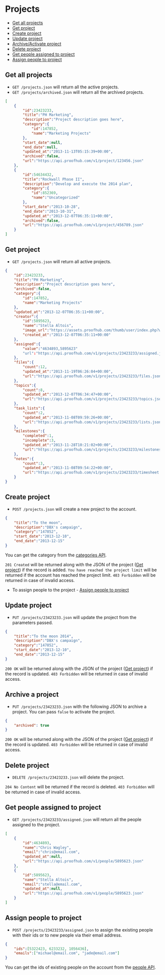 Projects
====================

* [Get all projects](#get-all-projects)
* [Get project](#get-project)
* [Create project](#create-project)
* [Update project](#update-project)
* [Archive/Activate project](#archiveactivate-project)
* [Delete project](#delete-project)
* [Get people assigned to project](#get-people-assigned-to-project)
* [Assign people to project](#assign-people-to-project)

Get all projects
----------------

* `GET /projects.json` will return all the active projects.
* `GET /projects/archived.json` will return all the archived projects.

```json
[
	{
		"id":23423233,
		"title":"PH Marketing",
		"description":"Project description goes here",
		"category":{
			"id":147852,
			"name":"Marketing Projects"
		},
		"start_date":null,
		"end_date":null,
		"updated_at":"2013-11-13T05:15:39+00:00",
		"archived":false,
		"url":"https://api.proofhub.com/v1/project/123456.json"
	},
	{
		"id":54634432,
		"title":"Rockwall Phase II",
		"description":"Develop and execute the 2014 plan",
		"category":{
			"id":852369,
			"name":"Uncategorized"
		},
		"start_date":"2013-10-28",
		"end_date":"2013-10-31",
		"updated_at":"2013-12-07T06:35:11+00:00",
		"archived":false,
		"url":"https://api.proofhub.com/v1/project/456789.json"
	}
]
```

Get project
----------------

* `GET /projects.json` will return all active projects.

```json
{
	"id":23423233,
	"title":"PH Marketing",
	"description":"Project description goes here",
	"archived":false,
	"category":{
		"id":147852,
		"name":"Marketing Projects"
	},
	"updated_at":"2013-12-07T06:35:11+00:00",
	"creator":{
		"id":5895623,
		"name":"Stella Altois",
		"image_url":"https://assets.proofhub.com/thumb/user/index.php?width=80&height=80&cropratio=1:1&image=123456/812b4ba287f5ee0bc9d43bbf5bbe87fb1370073119.jpg",
		"created_at":"2013-12-07T06:35:11+00:00"
	},
	"assigned":{
		"value":"4634893,5895623"
		"url":"https://api.proofhub.com/v1/projects/23423233/assigned.json"
	},
	"files":{
		"count":12,
		"updated_at":"2013-11-19T06:26:04+00:00",
		"url":"https://api.proofhub.com/v1/projects/23423233/files.json"
	},
	"topics":{
		"count":8,
		"updated_at":"2013-12-07T06:34:47+00:00",
		"url":"https://api.proofhub.com/v1/projects/23423233/topics.json"
	},
	"task_lists":{
		"count":2,
		"updated_at":"2013-11-08T09:59:26+00:00",
		"url":"https://api.proofhub.com/v1/projects/23423233/lists.json"
	},
	"milestones":{
		"completed":1,
		"incomplete":3,
		"updated_at":"2013-11-28T10:21:02+00:00",
		"url":"https://api.proofhub.com/v1/projects/23423233/milestones.json"
	},
	"notes":{
		"count":3,
		"updated_at":"2013-11-08T09:54:22+00:00",
		"url":"https://api.proofhub.com/v1/projects/23423233/timesheet.json"
	}
}
```
Create project
----------------

* `POST /projects.json` will create a new project to the account.

```json
{
	"title":"To the moon",
	"description":"DBX's campaign",
	"category":"147852",
	"start_date":"2013-12-10",
	"end_date":"2013-12-15"
}
```

You can get the category from the [categories API](https://github.com/sdplabs/proofhub-api/blob/master/sections/categories.md).

`201 Created` will be returned along with the JSON of the project ([Get project](#get-project)) if the record is added. `You have reached the project limit` will be returned if the account has reached the project limit. `403 Forbidden` will be returned in case of invalid access.

* To assign people to the project - [Assign people to project](#assign-people-to-project)

Update project
----------------

* `PUT /projects/23423233.json` will  update the project from the parameters passed.

```json
{
	"title":"To the moon 2014",
	"description":"DBX's campaign",
	"category":"147852",
	"start_date":"2013-12-10",
	"end_date":"2013-12-15"
}
```
`200 OK` will be returned along with the JSON of the project ([Get project](#get-project)) if the record is updated. `403 Forbidden` will be returned in case of invalid access.

Archive a project
------------------

* `PUT /projects/23423233.json` with the following JSON to archive a project. You can pass `false` to activate the project.

```json
{
  	"archived": true
}
```

`200 OK` will be returned along with the JSON of the project ([Get project](#get-project)) if the record is updated. `403 Forbidden` will be returned in case of invalid access.

Delete project
----------------

* `DELETE /projects/23423233.json` will delete the project.

`204 No Content` will be returned if the record is deleted. `403 Forbidden` will be returned in case of invalid access.


Get people assigned to project
----------------

* `GET /projects/23423233/assigned.json` will return all the people assigned to the project.

```json
[
	{
		"id":4634893,
		"name":"Chris Wagley",
		"email":"chris@email.com",
		"updated_at":null,
		"url":"https://api.proofhub.com/v1/people/5895623.json"
	},
	{
		"id":5895623,
		"name":"Stella Altois",
		"email":"stella@email.com",
		"updated_at":null,
		"url":"https://api.proofhub.com/v1/people/5895623.json"
	}
]
```

Assign people to project
----------------

* `POST /projects/23423233/assigned.json` to assign the existing people with their ids or to new people via their email address. 

```json
{
	"ids":[5322423, 6233232, 1056436],
	"emails":["michael@email.com", "jade@email.com"]
}
```
You can get the ids of existing people on the account from the [people API](https://github.com/sdplabs/proofhub-api/blob/master/sections/people.md#get-people).
